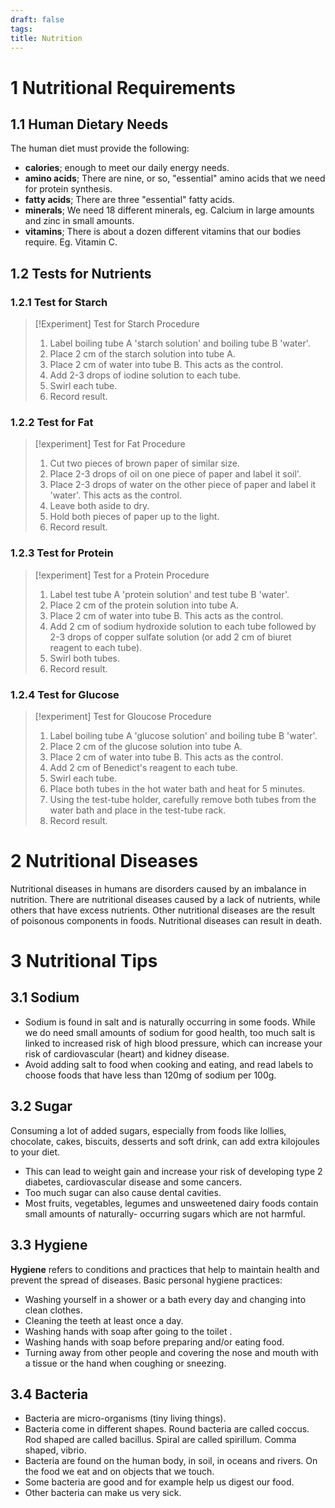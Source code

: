 ```yaml
---
draft: false
tags:
title: Nutrition
---
```


# 1 Nutritional Requirements

## 1.1 Human Dietary Needs

The human diet must provide the following:

- **calories**; enough to meet our daily energy needs.
- **amino acids**; There are nine, or so, "essential" amino acids that we need for protein synthesis.
- **fatty acids**; There are three "essential" fatty acids.
- **minerals**; We need 18 different minerals, eg. Calcium in large amounts and zinc in small amounts.
- **vitamins**; There is about a dozen different vitamins that our bodies require. Eg. Vitamin C.

## 1.2 Tests for Nutrients

### 1.2.1 Test for Starch

>
> [!Experiment] Test for Starch
>Procedure
>1. Label boiling tube A 'starch solution' and boiling tube B 'water'.
>2. Place 2 cm of the starch solution into tube A.
>3. Place 2 cm of water into tube B. This acts as the control.
>4. Add 2-3 drops of iodine solution to each tube.
>5. Swirl each tube.
>6. Record result.
>

### 1.2.2 Test for Fat

>
> [!experiment] Test for Fat
> Procedure
> 1. Cut two pieces of brown paper of similar size.
> 2. Place 2-3 drops of oil on one piece of paper and label it soil'.
> 3. Place 2-3 drops of water on the other piece of paper and label it 'water'. This acts as the control.
> 4. Leave both aside to dry.
> 5. Hold both pieces of paper up to the light.
> 6. Record result.
>

### 1.2.3 Test for Protein

>
> [!experiment] Test for a Protein
> Procedure
> 1. Label test tube A 'protein solution' and test tube B 'water'.
> 2. Place 2 cm of the protein solution into tube A.
> 3. Place 2 cm of water into tube B. This acts as the control.
> 4. Add 2 cm of sodium hydroxide solution to each tube followed by 2-3 drops of copper sulfate solution (or add 2 cm of biuret reagent to each tube).
> 5. Swirl both tubes.
> 6. Record result.
>

### 1.2.4 Test for Glucose

>
> [!experiment] Test for Gloucose
> Procedure
> 1. Label boiling tube A 'glucose solution' and boiling tube B 'water'.
> 2. Place 2 cm of the glucose solution into tube A.
> 3. Place 2 cm of water into tube B. This acts as the control.
> 4. Add 2 cm of Benedict's reagent to each tube.
> 5. Swirl each tube.
> 6. Place both tubes in the hot water bath and heat for 5 minutes.
> 7. Using the test-tube holder, carefully remove both tubes from the water bath and place in the test-tube rack.
> 8. Record result.
>

# 2 Nutritional Diseases

Nutritional diseases in humans are disorders caused by an imbalance in nutrition. There are nutritional diseases caused by a lack of nutrients, while others that have excess nutrients. Other nutritional diseases are the result of poisonous components in foods. Nutritional diseases can result in death.

# 3 Nutritional Tips

## 3.1 Sodium

- Sodium is found in salt and is naturally occurring in some foods. While we do need small amounts of sodium for good health, too much salt is linked to increased risk of high blood pressure, which can increase your risk of cardiovascular (heart) and kidney disease.
- Avoid adding salt to food when cooking and eating, and read labels to choose foods that have less than 120mg of sodium per 100g.

## 3.2 Sugar

Consuming a lot of added sugars, especially from foods like lollies, chocolate, cakes, biscuits, desserts and soft drink, can add extra kilojoules to your diet.

- This can lead to weight gain and increase your risk of developing type 2 diabetes, cardiovascular disease and some cancers.
- Too much sugar can also cause dental cavities.
- Most fruits, vegetables, legumes and unsweetened dairy foods contain small amounts of naturally- occurring sugars which are not harmful.

## 3.3 Hygiene

**Hygiene** refers to conditions and practices that help to maintain health and prevent the spread of diseases. Basic personal hygiene practices:
- Washing yourself in a shower or a bath every day and changing into clean clothes.
- Cleaning the teeth at least once a day.
- Washing hands with soap after going to the toilet .
- Washing hands with soap before preparing and/or eating food.
- Turning away from other people and covering the nose and mouth with a tissue or the hand when coughing or sneezing.

## 3.4 Bacteria

- Bacteria are micro-organisms (tiny living things).
- Bacteria come in different shapes. Round bacteria are called coccus. Rod shaped are called bacillus. Spiral are called spirillum. Comma shaped, vibrio.
- Bacteria are found on the human body, in soil, in oceans and rivers. On the food we eat and on objects that we touch.
- Some bacteria are good and for example help us digest our food.
- Other bacteria can make us very sick.
